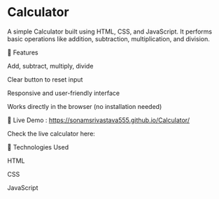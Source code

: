 # Calculator

A simple Calculator built using HTML, CSS, and JavaScript.
It performs basic operations like addition, subtraction, multiplication, and division.

🔹 Features

Add, subtract, multiply, divide

Clear button to reset input

Responsive and user-friendly interface

Works directly in the browser (no installation needed)

🔹 Live Demo : https://sonamsrivastava555.github.io/Calculator/

Check the live calculator here:

🔹 Technologies Used

HTML

CSS

JavaScript
